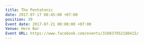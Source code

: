 ```yaml
---
title: The Pentatonic
date: 2017-07-17 08:45:00 +07:00
position: 39
Event date: 2017-07-21 00:00:00 +07:00
Venue: Hero Bar
Event URL: https://www.facebook.com/events/316037952180415/
---
```


